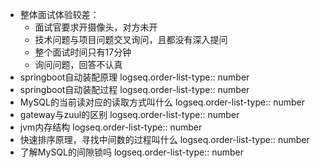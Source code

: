 - 整体面试体验较差：
	- 面试官要求开摄像头，对方未开
	- 技术问题与项目问题交叉询问，且都没有深入提问
	- 整个面试时间只有17分钟
	- 询问问题，回答不认真
- springboot自动装配原理
  logseq.order-list-type:: number
- springboot自动装配过程
  logseq.order-list-type:: number
- MySQL的当前读对应的读取方式叫什么
  logseq.order-list-type:: number
- gateway与zuul的区别
  logseq.order-list-type:: number
- jvm内存结构
  logseq.order-list-type:: number
- 快速排序原理，寻找中间数的过程叫什么
  logseq.order-list-type:: number
- 了解MySQL的间隙锁吗
  logseq.order-list-type:: number